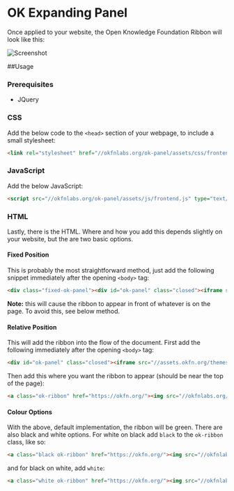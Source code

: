 # OK Expanding Panel

Once applied to your website, the Open Knowledge Foundation Ribbon will look like this:

![Screenshot](http://okfnlabs.org/ok-panel/screenshot.png)

##Usage

### Prerequisites

 * JQuery
 
### CSS

Add the below code to the `<head>` section of your webpage, to include a small stylesheet:
```html
<link rel="stylesheet" href="//okfnlabs.org/ok-panel/assets/css/frontend.css"/>
```

### JavaScript

Add the below JavaScript:
```html
<script src="//okfnlabs.org/ok-panel/assets/js/frontend.js" type="text/javascript"></script>
```

### HTML

Lastly, there is the HTML. Where and how you add this depends slightly on your website, but the are two basic options.

#### Fixed Position

This is probably the most straightforward method, just add the following snippet immediately after the opening `<body>` tag:

```html
<div class="fixed-ok-panel"><div id="ok-panel" class="closed"><iframe src="//assets.okfn.org/themes/okfn/okf-panel.html" scrolling="no"></iframe></div><a class="ok-ribbon" href="https://okfn.org/"><img src="//okfnlabs.org/ok-panel/assets/images/ok-ribbon.png" alt="Open Knowledge"></a></div>
```
**Note:** this will cause the ribbon to appear in front of whatever is on the page. To avoid this, see below method.

#### Relative Position

This will add the ribbon into the flow of the document. First add the following immediately after the opening `<body>` tag:

```html
<div id="ok-panel" class="closed"><iframe src="//assets.okfn.org/themes/okfn/okf-panel.html" scrolling="no"></iframe></div>
```

Then add this where you want the ribbon to appear (should be near the top of the page):

```html
<a class="ok-ribbon" href="https://okfn.org/"><img src="//okfnlabs.org/ok-panel/assets/images/ok-ribbon.png" alt="Open Knowledge"></a>
```

#### Colour Options
With the above, default implementation, the ribbon will be green. There are also black and white options. For white on black add `black` to the `ok-ribbon` class, like so:

```html
<a class="black ok-ribbon" href="https://okfn.org/"><img src="//okfnlabs.org/ok-panel/assets/images/ok-ribbon.png" alt="Open Knowledge"></a>
```

and for black on white, add `white`:

```html
<a class="white ok-ribbon" href="https://okfn.org/"><img src="//okfnlabs.org/ok-panel/assets/images/ok-ribbon.png" alt="Open Knowledge"></a>
```
